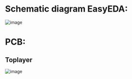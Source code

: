 # Schematic diagram EasyEDA:
![image](https://github.com/user-attachments/assets/8de02f5b-67c2-45a1-9a02-71c06be8a477)
# PCB:
## Toplayer
![image](https://github.com/user-attachments/assets/32c3d046-5d83-4106-9c5e-6fb9cb3470d9)
